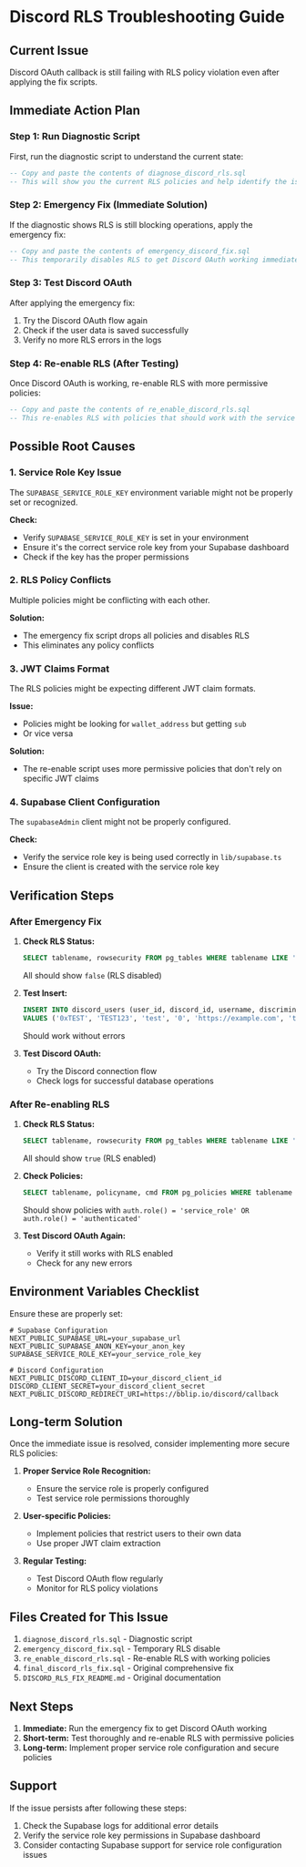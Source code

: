 # Discord RLS Troubleshooting Guide

## Current Issue
Discord OAuth callback is still failing with RLS policy violation even after applying the fix scripts.

## Immediate Action Plan

### Step 1: Run Diagnostic Script
First, run the diagnostic script to understand the current state:

```sql
-- Copy and paste the contents of diagnose_discord_rls.sql
-- This will show you the current RLS policies and help identify the issue
```

### Step 2: Emergency Fix (Immediate Solution)
If the diagnostic shows RLS is still blocking operations, apply the emergency fix:

```sql
-- Copy and paste the contents of emergency_discord_fix.sql
-- This temporarily disables RLS to get Discord OAuth working immediately
```

### Step 3: Test Discord OAuth
After applying the emergency fix:
1. Try the Discord OAuth flow again
2. Check if the user data is saved successfully
3. Verify no more RLS errors in the logs

### Step 4: Re-enable RLS (After Testing)
Once Discord OAuth is working, re-enable RLS with more permissive policies:

```sql
-- Copy and paste the contents of re_enable_discord_rls.sql
-- This re-enables RLS with policies that should work with the service role
```

## Possible Root Causes

### 1. Service Role Key Issue
The `SUPABASE_SERVICE_ROLE_KEY` environment variable might not be properly set or recognized.

**Check:**
- Verify `SUPABASE_SERVICE_ROLE_KEY` is set in your environment
- Ensure it's the correct service role key from your Supabase dashboard
- Check if the key has the proper permissions

### 2. RLS Policy Conflicts
Multiple policies might be conflicting with each other.

**Solution:**
- The emergency fix script drops all policies and disables RLS
- This eliminates any policy conflicts

### 3. JWT Claims Format
The RLS policies might be expecting different JWT claim formats.

**Issue:**
- Policies might be looking for `wallet_address` but getting `sub`
- Or vice versa

**Solution:**
- The re-enable script uses more permissive policies that don't rely on specific JWT claims

### 4. Supabase Client Configuration
The `supabaseAdmin` client might not be properly configured.

**Check:**
- Verify the service role key is being used correctly in `lib/supabase.ts`
- Ensure the client is created with the service role key

## Verification Steps

### After Emergency Fix
1. **Check RLS Status:**
   ```sql
   SELECT tablename, rowsecurity FROM pg_tables WHERE tablename LIKE 'discord_%';
   ```
   All should show `false` (RLS disabled)

2. **Test Insert:**
   ```sql
   INSERT INTO discord_users (user_id, discord_id, username, discriminator, avatar_url, access_token, refresh_token, token_expires_at, is_active) 
   VALUES ('0xTEST', 'TEST123', 'test', '0', 'https://example.com', 'token', 'refresh', NOW() + INTERVAL '1 hour', true);
   ```
   Should work without errors

3. **Test Discord OAuth:**
   - Try the Discord connection flow
   - Check logs for successful database operations

### After Re-enabling RLS
1. **Check RLS Status:**
   ```sql
   SELECT tablename, rowsecurity FROM pg_tables WHERE tablename LIKE 'discord_%';
   ```
   All should show `true` (RLS enabled)

2. **Check Policies:**
   ```sql
   SELECT tablename, policyname, cmd FROM pg_policies WHERE tablename LIKE 'discord_%';
   ```
   Should show policies with `auth.role() = 'service_role' OR auth.role() = 'authenticated'`

3. **Test Discord OAuth Again:**
   - Verify it still works with RLS enabled
   - Check for any new errors

## Environment Variables Checklist

Ensure these are properly set:

```env
# Supabase Configuration
NEXT_PUBLIC_SUPABASE_URL=your_supabase_url
NEXT_PUBLIC_SUPABASE_ANON_KEY=your_anon_key
SUPABASE_SERVICE_ROLE_KEY=your_service_role_key

# Discord Configuration
NEXT_PUBLIC_DISCORD_CLIENT_ID=your_discord_client_id
DISCORD_CLIENT_SECRET=your_discord_client_secret
NEXT_PUBLIC_DISCORD_REDIRECT_URI=https://bblip.io/discord/callback
```

## Long-term Solution

Once the immediate issue is resolved, consider implementing more secure RLS policies:

1. **Proper Service Role Recognition:**
   - Ensure the service role is properly configured
   - Test service role permissions thoroughly

2. **User-specific Policies:**
   - Implement policies that restrict users to their own data
   - Use proper JWT claim extraction

3. **Regular Testing:**
   - Test Discord OAuth flow regularly
   - Monitor for RLS policy violations

## Files Created for This Issue

1. `diagnose_discord_rls.sql` - Diagnostic script
2. `emergency_discord_fix.sql` - Temporary RLS disable
3. `re_enable_discord_rls.sql` - Re-enable RLS with working policies
4. `final_discord_rls_fix.sql` - Original comprehensive fix
5. `DISCORD_RLS_FIX_README.md` - Original documentation

## Next Steps

1. **Immediate:** Run the emergency fix to get Discord OAuth working
2. **Short-term:** Test thoroughly and re-enable RLS with permissive policies
3. **Long-term:** Implement proper service role configuration and secure policies

## Support

If the issue persists after following these steps:
1. Check the Supabase logs for additional error details
2. Verify the service role key permissions in Supabase dashboard
3. Consider contacting Supabase support for service role configuration issues 